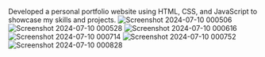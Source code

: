 Developed a personal portfolio website using HTML, CSS, and JavaScript to
showcase my skills and projects.
![Screenshot 2024-07-10 000506](https://github.com/adeshdatir99ad/portfolio/assets/63045592/3a5b723d-dfc1-4cb6-82fb-593fd2e1eb97)
![Screenshot 2024-07-10 000528](https://github.com/adeshdatir99ad/portfolio/assets/63045592/b2c6cdfd-2bb2-4db6-b720-b31766f8ab7e)
![Screenshot 2024-07-10 000616](https://github.com/adeshdatir99ad/portfolio/assets/63045592/61c7f186-e540-41f9-b6df-22ad83304b82)
![Screenshot 2024-07-10 000714](https://github.com/adeshdatir99ad/portfolio/assets/63045592/3aefa81d-2e39-4c47-8354-f1a8933e773e)
![Screenshot 2024-07-10 000752](https://github.com/adeshdatir99ad/portfolio/assets/63045592/2d6f04a2-c106-49df-8d4e-f4fdcb485c83)
![Screenshot 2024-07-10 000828](https://github.com/adeshdatir99ad/portfolio/assets/63045592/925a911b-e361-49a5-bd6c-d05172dfe969)





